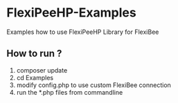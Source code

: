 # FlexiPeeHP-Examples

Examples how to use FlexiPeeHP Library for FlexiBee

How to run ?
------------

1) composer update
2) cd Examples
3) modify config.php to use custom FlexiBee connection
4) run the *.php files from commandline

